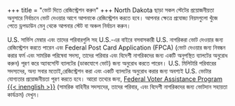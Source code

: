 +++
title = "ভোট দিতে রেজিস্ট্রেশন করুন"
+++
North Dakota ছাড়া সকল স্টেটের প্রয়োজনীয়তা অনুসারে নির্বাচনে ভোট দেওয়ার আগে আপনাকে রেজিস্ট্রেশন করতে হবে। আপনার ক্ষেত্রে প্রযোজ্য নিয়মগুলো খুঁজে পেতে ড্রপডাউন মেনু থেকে আপনার স্টেট বা অঞ্চল নির্বাচন করুন।    

U.S. সার্ভিস মেম্বার এবং তাদের পরিবারগুলি সহ U.S.-এর বাইরে বসবাসকারী U.S. নাগরিকরা ভোট দেওয়ার জন্য রেজিস্ট্রেশন করতে পারেন এবং Federal Post Card Application (FPCA) (ভোট দেওয়ার জন্য নিবন্ধন করার ফর্ম এবং সামরিক পরিষেবা সদস্য, তাদের পরিবার এবং বিদেশী নাগরিকদের জন্য একটি অনুপস্থিত ব্যালটের অনুরোধ করুন) পূরণ করে অ্যাবসেন্টি ব্যালটের (ডাকযোগে ভোট) জন্য অনুরোধ করতে পারেন। U.S. মিলিটারি পরিবারের সদস্যদের, অন্য সবার মতোই,রেজিস্ট্রেশন করা এবং একটি ব্যালটের অনুরোধ করার জন্য অবশ্যই U.S. ভোটার যোগ্যতার প্রয়োজনীয়তা পূরণ করতে হবে। আরো তথ্যের জন্য, [Federal Voter Assistance Program {{< inenglish >}}](https://www.fvap.gov/) (সামরিক বাহিনীর সদস্যদের, তাদের পরিবার, এবং বিদেশী নাগরিকদের জন্য ভোটদান সহায়তা কার্যক্রম) দেখুন।
